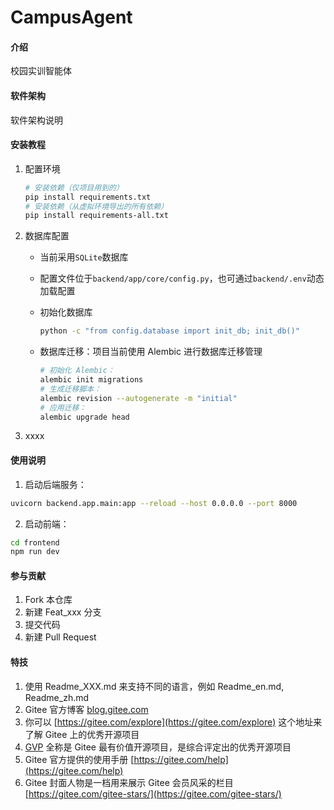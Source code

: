 # CampusAgent

#### 介绍
校园实训智能体

#### 软件架构
软件架构说明


#### 安装教程

1. 配置环境

   ```bash
   # 安装依赖（仅项目用到的）
   pip install requirements.txt
   # 安装依赖（从虚拟环境导出的所有依赖）
   pip install requirements-all.txt
   ```

2. 数据库配置

   - 当前采用`SQLite`数据库

   - 配置文件位于`backend/app/core/config.py`，也可通过`backend/.env`动态加载配置

   - 初始化数据库

     ```bash
     python -c "from config.database import init_db; init_db()"
     ```

   - 数据库迁移：项目当前使用 Alembic 进行数据库迁移管理

     ```bash
     # 初始化 Alembic：
     alembic init migrations
     # 生成迁移脚本：
     alembic revision --autogenerate -m "initial"
     # 应用迁移：
     alembic upgrade head
     ```

     

3.  xxxx

#### 使用说明

1.  启动后端服务：
```bash
uvicorn backend.app.main:app --reload --host 0.0.0.0 --port 8000
```
2.  启动前端：
```bash
cd frontend
npm run dev
```

#### 参与贡献

1.  Fork 本仓库
2.  新建 Feat_xxx 分支
3.  提交代码
4.  新建 Pull Request


#### 特技

1.  使用 Readme\_XXX.md 来支持不同的语言，例如 Readme\_en.md, Readme\_zh.md
2.  Gitee 官方博客 [blog.gitee.com](https://blog.gitee.com)
3.  你可以 [https://gitee.com/explore](https://gitee.com/explore) 这个地址来了解 Gitee 上的优秀开源项目
4.  [GVP](https://gitee.com/gvp) 全称是 Gitee 最有价值开源项目，是综合评定出的优秀开源项目
5.  Gitee 官方提供的使用手册 [https://gitee.com/help](https://gitee.com/help)
6.  Gitee 封面人物是一档用来展示 Gitee 会员风采的栏目 [https://gitee.com/gitee-stars/](https://gitee.com/gitee-stars/)
